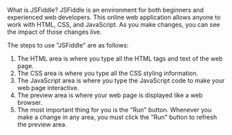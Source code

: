 What is JSFiddle?
JSFiddle is an environment for both beginners and experienced web developers.
This online web application allows anyone to work with HTML, CSS, and JavaScript. 
As you make changes, you can see the impact of those changes live.

The steps to use "JSFiddle" are as follows:
1. The HTML area is where you type all the HTML tags and text of the web page.
2. The CSS area is where you type all the CSS styling information.
3. The JavaScript area is where you type the JavaScript code to make your web page interactive.
4. The preview area is where your web page is displayed like a web browser.
5. The most important thing for you is the "Run" button. Whenever you make a change in any area, you must click the "Run" button to refresh the preview area.
